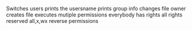 Switches users
prints the usersname
prints group info
changes file owner
creates file
executes
mutiple permissions
everybody has rights
all rights reserved
all,x,wx
reverse permissions
